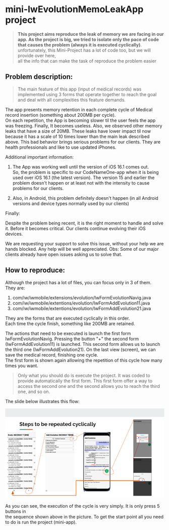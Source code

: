 # mini-IwEvolutionMemoLeakApp project

>**This project aims reproduce the leak of memory we are facing in our app.
> As the project is big, we tried to isolate only the pace of code that 
> causes the problem (always it is executed cyclically)**.  
> unfortunately, this Mini-Project has a lot of code too, but we will provide over here,  
> all the info that can make the task of reproduce the problem easier
> 

## Problem description:

>The main feature of this app (input of medical records) was  
>implemented using 3 forms that operate together to reach the goal  
>and deal with all complexities this feature demands.

The app presents memory retention in each complete cycle of Medical record insertion (something about 200MB per cycle).  
On each repetition, the App is becoming slower til the user feels the app was freezing. Finally, It becomes useless.
Also, we observed other memory leaks that have a size of 20MB. These leaks have lower impact til now because it has a scale of 10 times lower than the main leak described above. This bad behavior brings serious problems for our clients. They are health professionals and like to use updated iPhones.

Additional important information:

1) The App was working well until the version of iOS 16.1 comes out.  
So, the problem is specific to our CodeNameOne-app when it is being used over iOS 16.1 (the latest version). The version 15 and earlier the problem doesn't happen or at least not with the intensity to cause problems for our clients.

2) Also, in Android, this problem definitely doesn't happen
   (in all Android versions and device types normally used by our clients)


Finally:

Despite the problem being recent, it is the right moment to handle and solve it.  Before it becomes critical. Our clients continue evolving their iOS devices.

We are requesting your support to solve this issue, without your help we are hands blocked.
Any help will be well appreciated.
Obs:
Some of our major clients already have open issues asking us to solve that.

## How to reproduce:
Although the project has a lot of files, you can focus only in 3 of them.  
They are:
1. com/iw/iwmobile/extensions/evolution/IwFormEvolutionNavig.java
2. com/iw/iwmobile/extentions/evolution/IwFormAddEvolution11.java  
3. com/iw/iwmobile/extentions/evolution/IwFormAddEvolution21.java  

They are the forms that are executed cyclically in this order.  
Each time the cycle finish, something like 200MB are retained.  

The actions that need to be executed is launch the first form
IwFormEvolutionNavig. Pressing the button "+" the second form (IwFormAddEvolution11) 
is launched. This second form allows us to launch the third one (IwFormAddEvolution21).
On the last view (screen), we can save the medical record, finishing one cycle.  
The first form is shown again allowing the repetition of this cycle how many times you want.

>Only what you should do is execute the project. It was coded to provide automatically
the first form. This first form offer a way to access the second
one and the second allows you to reach the third one, and so on.

The slide below illustrates this flow: 

![The Cycle flow](./docs/Cycle-Stepes.png)

As you can see, the execution of the cycle is very simply. It is only press 5 buttons in   
the sequence shown above in the picture. To get the start point all you need to do is run
the project (mini-app).








